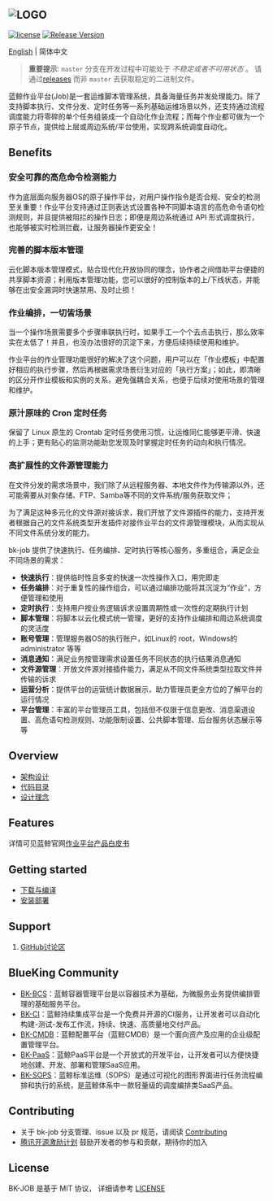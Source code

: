 ![LOGO](docs/resource/img/bk-job.png)
---
[![license](https://img.shields.io/badge/license-mit-brightgreen.svg?style=flat)](https://github.com/Tencent/bk-job/blob/master/LICENSE.txt) [![Release Version](https://img.shields.io/github/v/release/Tencent/bk-job?include_prereleases)](https://github.com/Tencent/bk-job/releases)

[English](README.en.md) | 简体中文

> **重要提示**: `master` 分支在开发过程中可能处于 *不稳定或者不可用状态* 。
请通过[releases](https://github.com/tencent/bk-job/releases) 而非 `master` 去获取稳定的二进制文件。

蓝鲸作业平台(Job)是一套运维脚本管理系统，具备海量任务并发处理能力。除了支持脚本执行、文件分发、定时任务等一系列基础运维场景以外，还支持通过流程调度能力将零碎的单个任务组装成一个自动化作业流程；而每个作业都可做为一个原子节点，提供给上层或周边系统/平台使用，实现跨系统调度自动化。

## Benefits

### 安全可靠的高危命令检测能力

作为底层面向服务器OS的原子操作平台，对用户操作指令是否合规、安全的检测至关重要！作业平台支持通过正则表达式设置各种不同脚本语言的高危命令语句检测规则，并且提供被阻拦的操作日志；即便是周边系统通过 API 形式调度执行，也能够被实时检测拦截，让服务器操作更安全！

### 完善的脚本版本管理

云化脚本版本管理模式，贴合现代化开放协同的理念，协作者之间借助平台便捷的共享脚本资源；利用版本管理功能，您可以很好的控制版本的上/下线状态，并能够在出安全漏洞时快速禁用、及时止损！

### 作业编排，一切皆场景

当一个操作场景需要多个步骤串联执行时，如果手工一个个去点击执行，那么效率实在太低了！并且，也没办法很好的沉淀下来，方便后续持续使用和维护。

作业平台的作业管理功能很好的解决了这个问题，用户可以在「作业模板」中配置好相应的执行步骤，然后再根据需求场景衍生对应的「执行方案」；如此，即清晰的区分开作业模板和实例的关系，避免强耦合关系，也便于后续对使用场景的管理和维护。

### 原汁原味的 Cron 定时任务

保留了 Linux 原生的 Crontab 定时任务使用习惯，让运维同仁能够更平滑、快速的上手；更有贴心的监测功能助您发现及时掌握定时任务的动向和执行情况。

### 高扩展性的文件源管理能力

在文件分发的需求场景中，我们除了从远程服务器、本地文件作为传输源以外，还可能需要从对象存储、FTP、Samba等不同的文件系统/服务获取文件；

为了满足这种多元化的文件源对接诉求，我们开放了文件源插件的能力，支持开发者根据自己的文件系统类型开发插件对接作业平台的文件源管理模块，从而实现从不同文件系统分发的能力。


bk-job 提供了快速执行、任务编排、定时执行等核心服务，多重组合，满足企业不同场景的需求：
- **快速执行**：提供临时性且多变的快速一次性操作入口，用完即走
- **任务编排**：对于重复性的操作组合，可以通过编排功能将其沉淀为“作业”，方便管理和使用
- **定时执行**：支持用户按业务逻辑诉求设置周期性或一次性的定期执行计划
- **脚本管理**：将脚本以云化模式统一管理，更好的支持作业编排和周边系统调度的灵活度
- **账号管理**：管理服务器OS的执行账户，如Linux的 root，Windows的 administrator 等等
- **消息通知**：满足业务按管理需求设置任务不同状态的执行结果消息通知
- **文件源管理**：开放文件源对接插件能力，满足从不同文件系统类型拉取文件并传输的诉求
- **运营分析**：提供平台的运营统计数据展示，助力管理员更全方位的了解平台的运行情况
- **平台管理**：丰富的平台管理员工具，包括但不仅限于信息更改、消息渠道设置、高危语句检测规则、功能限制设置、公共脚本管理、后台服务状态展示等等

## Overview

- [架构设计](docs/overview/architecture.md)
- [代码目录](docs/overview/code_framework.md)
- [设计理念](docs/overview/design.md)

## Features

详情可见蓝鲸官网[作业平台产品白皮书](https://bk.tencent.com/docs/document/6.0/125/5748)

## Getting started
- [下载与编译](docs/overview/source_compile.md)
- [安装部署](docs/overview/installation.md)

## Support
1. [GitHub讨论区](https://github.com/Tencent/bk-job/discussions)

## BlueKing Community
- [BK-BCS](https://github.com/Tencent/bk-bcs)：蓝鲸容器管理平台是以容器技术为基础，为微服务业务提供编排管理的基础服务平台。
- [BK-CI](https://github.com/Tencent/bk-ci)：蓝鲸持续集成平台是一个免费并开源的CI服务，让开发者可以自动化构建-测试-发布工作流，持续、快速、高质量地交付产品。
- [BK-CMDB](https://github.com/Tencent/bk-cmdb)：蓝鲸配置平台（蓝鲸CMDB）是一个面向资产及应用的企业级配置管理平台。
- [BK-PaaS](https://github.com/Tencent/bk-PaaS)：蓝鲸PaaS平台是一个开放式的开发平台，让开发者可以方便快捷地创建、开发、部署和管理SaaS应用。
- [BK-SOPS](https://github.com/Tencent/bk-sops)：蓝鲸标准运维（SOPS）是通过可视化的图形界面进行任务流程编排和执行的系统，是蓝鲸体系中一款轻量级的调度编排类SaaS产品。

## Contributing
- 关于 bk-job 分支管理、issue 以及 pr 规范，请阅读 [Contributing](CONTRIBUTING.md)
- [腾讯开源激励计划](https://opensource.tencent.com/contribution) 鼓励开发者的参与和贡献，期待你的加入


## License
BK-JOB 是基于 MIT 协议， 详细请参考 [LICENSE](LICENSE.txt)

